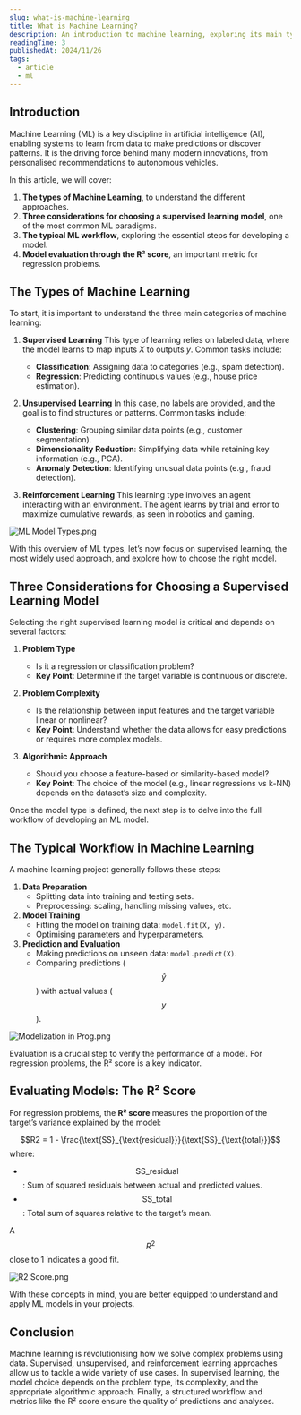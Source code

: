 ```yaml
---
slug: what-is-machine-learning
title: What is Machine Learning?
description: An introduction to machine learning, exploring its main types, key model selection criteria, and the workflow from training to evaluation, with a focus on practical insights.
readingTime: 3
publishedAt: 2024/11/26
tags:
  - article
  - ml
---
```


## Introduction

Machine Learning (ML) is a key discipline in artificial intelligence (AI), enabling systems to learn from data to make predictions or discover patterns. It is the driving force behind many modern innovations, from personalised recommendations to autonomous vehicles.

In this article, we will cover:

1. **The types of Machine Learning**, to understand the different approaches.
2. **Three considerations for choosing a supervised learning model**, one of the most common ML paradigms.
3. **The typical ML workflow**, exploring the essential steps for developing a model.
4. **Model evaluation through the R² score**, an important metric for regression problems.

## The Types of Machine Learning

To start, it is important to understand the three main categories of machine learning:

1. **Supervised Learning** This type of learning relies on labeled data, where the model learns to map inputs $X$ to outputs $y$. Common tasks include:
   - **Classification**: Assigning data to categories (e.g., spam detection).
   - **Regression**: Predicting continuous values (e.g., house price estimation).

2. **Unsupervised Learning** In this case, no labels are provided, and the goal is to find structures or patterns. Common tasks include:
   - **Clustering**: Grouping similar data points (e.g., customer segmentation).
   - **Dimensionality Reduction**: Simplifying data while retaining key information (e.g., PCA).
   - **Anomaly Detection**: Identifying unusual data points (e.g., fraud detection).

3. **Reinforcement Learning** This learning type involves an agent interacting with an environment. The agent learns by trial and error to maximize cumulative rewards, as seen in robotics and gaming.

![ML Model Types.png](/portfolio/ML/types.png)

With this overview of ML types, let’s now focus on supervised learning, the most widely used approach, and explore how to choose the right model.

## Three Considerations for Choosing a Supervised Learning Model

Selecting the right supervised learning model is critical and depends on several factors:

1. **Problem Type**
   - Is it a regression or classification problem?
   - **Key Point**: Determine if the target variable is continuous or discrete.

2. **Problem Complexity**
   - Is the relationship between input features and the target variable linear or nonlinear?
   - **Key Point**: Understand whether the data allows for easy predictions or requires more complex models.

3. **Algorithmic Approach**
   - Should you choose a feature-based or similarity-based model?
   - **Key Point**: The choice of the model (e.g., linear regressions vs k-NN) depends on the dataset’s size and complexity.

Once the model type is defined, the next step is to delve into the full workflow of developing an ML model.

## The Typical Workflow in Machine Learning

A machine learning project generally follows these steps:

1. **Data Preparation**
   - Splitting data into training and testing sets.
   - Preprocessing: scaling, handling missing values, etc.
2. **Model Training**
   - Fitting the model on training data: `model.fit(X, y)`.
   - Optimising parameters and hyperparameters.
3. **Prediction and Evaluation**
   - Making predictions on unseen data: `model.predict(X)`.
   - Comparing predictions ($$\hat{y}$$) with actual values ($$y$$).

![Modelization in Prog.png](/portfolio/ML/model.png)

Evaluation is a crucial step to verify the performance of a model. For regression problems, the R² score is a key indicator.

## Evaluating Models: The R² Score

For regression problems, the **R² score** measures the proportion of the target’s variance explained by the model:

$$R2 = 1 - \frac{\text{SS}_{\text{residual}}}{\text{SS}_{\text{total}}}$$ where:

- $$\text{SS}\_{\text{residual}}$$ : Sum of squared residuals between actual and predicted values.
- $$\text{SS}\_{\text{total}}$$ : Total sum of squares relative to the target’s mean.

A $$R^2$$ close to 1 indicates a good fit.

![R2 Score.png](/portfolio/ML/r2.png)

With these concepts in mind, you are better equipped to understand and apply ML models in your projects.

## Conclusion

Machine learning is revolutionising how we solve complex problems using data. Supervised, unsupervised, and reinforcement learning approaches allow us to tackle a wide variety of use cases. In supervised learning, the model choice depends on the problem type, its complexity, and the appropriate algorithmic approach. Finally, a structured workflow and metrics like the R² score ensure the quality of predictions and analyses.
